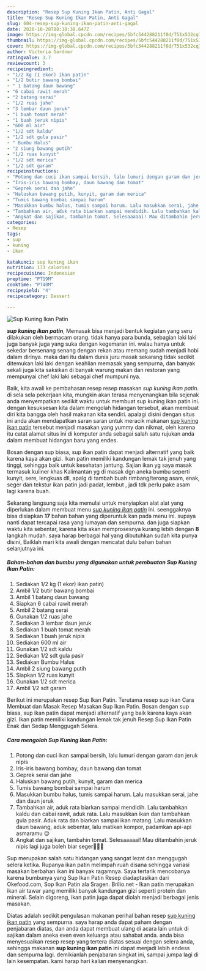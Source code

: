 ```yaml
---
description: "Resep Sup Kuning Ikan Patin, Anti Gagal"
title: "Resep Sup Kuning Ikan Patin, Anti Gagal"
slug: 604-resep-sup-kuning-ikan-patin-anti-gagal
date: 2020-10-28T08:10:38.647Z
image: https://img-global.cpcdn.com/recipes/5bfc544288211f0d/751x532cq70/sup-kuning-ikan-patin-foto-resep-utama.jpg
thumbnail: https://img-global.cpcdn.com/recipes/5bfc544288211f0d/751x532cq70/sup-kuning-ikan-patin-foto-resep-utama.jpg
cover: https://img-global.cpcdn.com/recipes/5bfc544288211f0d/751x532cq70/sup-kuning-ikan-patin-foto-resep-utama.jpg
author: Victoria Gardner
ratingvalue: 3.7
reviewcount: 3
recipeingredient:
- "1/2 kg (1 ekor) ikan patin"
- "1/2 butir bawang bombai"
- " 1 batang daun bawang"
- "6 cabai rawit merah"
- "2 batang serai"
- "1/2 ruas jahe"
- "3 lembar daun jeruk"
- "1 buah tomat merah"
- "1 buah jeruk nipis"
- "600 ml air"
- "1/2 sdt kaldu"
- "1/2 sdt gula pasir"
- " Bumbu Halus"
- "2 siung bawang putih"
- "1/2 ruas kunyit"
- "1/2 sdt merica"
- "1/2 sdt garam"
recipeinstructions:
- "Potong dan cuci ikan sampai bersih, lalu lumuri dengan garam dan jeruk nipis"
- "Iris-iris bawang bombay, daun bawang dan tomat"
- "Geprek serai dan jahe"
- "Haluskan bawang putih, kunyit, garam dan merica"
- "Tumis bawang bombai sampai harum"
- "Masukkan bumbu halus, tumis sampai harum. Lalu masukkan serai, jahe dan daun jeruk"
- "Tambahkan air, aduk rata biarkan sampai mendidih. Lalu tambahkan kaldu dan cabai rawit, aduk rata. Lalu masukkan ikan dan tambahkan gula pasir. Aduk rata dan biarkan sampai ikan matang. Lalu masukkan daun bawang, aduk sebentar, lalu matikan kompor, padamkan api-api asmaramu 😌"
- "Angkat dan sajikan, tambahin tomat. Selesaaaaai! Mau ditambahin jeruk nipis lagi juga boleh biar seger👌🏻✨"
categories:
- Resep
tags:
- sup
- kuning
- ikan

katakunci: sup kuning ikan 
nutrition: 173 calories
recipecuisine: Indonesian
preptime: "PT19M"
cooktime: "PT40M"
recipeyield: "4"
recipecategory: Dessert

---
```



![Sup Kuning Ikan Patin](https://img-global.cpcdn.com/recipes/5bfc544288211f0d/751x532cq70/sup-kuning-ikan-patin-foto-resep-utama.jpg)

<b><i>sup kuning ikan patin</i></b>, Memasak bisa menjadi bentuk kegiatan yang seru dilakukan oleh bermacam orang. tidak hanya para bunda, sebagian laki laki juga banyak juga yang suka dengan kegemaran ini. walau hanya untuk sekedar bersenang senang dengan rekan atau memang sudah menjadi hobi dalam dirinya. maka dari itu dalam dunia juru masak sekarang tidak sedikit ditemukan laki laki dengan keahlian memasak yang sempurna, dan banyak sekali juga kita saksikan di banyak warung makan dan restoran yang mempunyai chef laki laki sebagai chef mumpuni nya.

Baik, kita awali ke pembahasan resep resep masakan <i>sup kuning ikan patin</i>. di sela sela pekerjaan kita, mungkin akan terasa menyenangkan bila sejenak anda menyempatkan sedikit waktu untuk membuat sup kuning ikan patin ini. dengan kesuksesan kita dalam mengolah hidangan tersebut, akan membuat diri kita bangga oleh hasil makanan kita sendiri. apalagi disini dengan situs ini anda akan mendapatkan saran saran untuk meracik makanan <u>sup kuning ikan patin</u> tersebut menjadi masakan yang yummy dan nikmat, oleh karena itu catat alamat situs ini di komputer anda sebagai salah satu rujukan anda dalam membuat hidangan baru yang endes.

Bosan dengan sup biasa, sup ikan patin dapat menjadi alternatif yang baik karena kaya akan gizi. Ikan patin memiliki kandungan lemak tak jenuh yang tinggi, sehingga baik untuk kesehatan jantung. Sajian ikan yg saya masak termasuk kuliner khas Kalimantan yg di masak dgn aneka bumbu seperti kunyit, sere, lengkuas dll, apalg di tambah buah rimbang/terong asam, enak, seger dan tekstur ikan patin jadi padat, lembut , jadi tdk perlu pake asam lagi karena buah.


Sekarang langsung saja kita memulai untuk menyiapkan alat alat yang diperlukan dalam membuat menu <u><i>sup kuning ikan patin</i></u> ini. seenggaknya bisa disiapkan <b>17</b> bahan bahan yang diperuntuk kan pada menu ini. supaya nanti dapat tercapai rasa yang lumayan dan sempurna. dan juga siapkan waktu kita sebentar, karena kita akan memprosesnya kurang lebih dengan <b>8</b> langkah mudah. saya harap berbagai hal yang dibutuhkan sudah kita punya disini, Baiklah mari kita awali dengan mencatat dulu bahan bahan selanjutnya ini.

<!--inarticleads1-->

##### Bahan-bahan dan bumbu yang digunakan untuk pembuatan Sup Kuning Ikan Patin:

1. Sediakan 1/2 kg (1 ekor) ikan patin)
1. Ambil 1/2 butir bawang bombai
1. Ambil  1 batang daun bawang
1. Siapkan 6 cabai rawit merah
1. Ambil 2 batang serai
1. Gunakan 1/2 ruas jahe
1. Sediakan 3 lembar daun jeruk
1. Sediakan 1 buah tomat merah
1. Sediakan 1 buah jeruk nipis
1. Sediakan 600 ml air
1. Gunakan 1/2 sdt kaldu
1. Sediakan 1/2 sdt gula pasir
1. Sediakan  Bumbu Halus
1. Ambil 2 siung bawang putih
1. Siapkan 1/2 ruas kunyit
1. Gunakan 1/2 sdt merica
1. Ambil 1/2 sdt garam


Berikut ini merupakan resep Sup Ikan Patin. Terutama resep sup ikan Cara Membuat dan Masak Resep Masakan Sup Ikan Patin. Bosan dengan sup biasa, sup ikan patin dapat menjadi alternatif yang baik karena kaya akan gizi. Ikan patin memiliki kandungan lemak tak jenuh Resep Sup Ikan Patin Enak dan Sedap Menggugah Selera. 

<!--inarticleads2-->

##### Cara mengolah Sup Kuning Ikan Patin:

1. Potong dan cuci ikan sampai bersih, lalu lumuri dengan garam dan jeruk nipis
1. Iris-iris bawang bombay, daun bawang dan tomat
1. Geprek serai dan jahe
1. Haluskan bawang putih, kunyit, garam dan merica
1. Tumis bawang bombai sampai harum
1. Masukkan bumbu halus, tumis sampai harum. Lalu masukkan serai, jahe dan daun jeruk
1. Tambahkan air, aduk rata biarkan sampai mendidih. Lalu tambahkan kaldu dan cabai rawit, aduk rata. Lalu masukkan ikan dan tambahkan gula pasir. Aduk rata dan biarkan sampai ikan matang. Lalu masukkan daun bawang, aduk sebentar, lalu matikan kompor, padamkan api-api asmaramu 😌
1. Angkat dan sajikan, tambahin tomat. Selesaaaaai! Mau ditambahin jeruk nipis lagi juga boleh biar seger👌🏻✨


Sup merupakan salah satu hidangan yang sangat lezat dan menggugah selera ketika. Rupanya ikan patin melimpah ruah disana sehingga variasi masakan berbahan ikan ini banyak ragamnya. Saya tertarik mencobanya karena bumbunya yang Sup Ikan Patin Resep diadaptasikan dari Okefood.com, Sop Ikan Patin ala Sragen. Brilio.net - Ikan patin merupakan ikan air tawar yang memiliki banyak kandungan gizi seperti protein dan mineral. Selain digoreng, ikan patin juga dapat diolah menjadi berbagai jenis masakan. 

Diatas adalah sedikit pengulasan makanan perihal bahan resep <u>sup kuning ikan patin</u> yang sempurna. saya harap anda dapat paham dengan penjabaran diatas, dan anda dapat membuat ulang di acara lain untuk di sajikan dalam aneka even even keluarga atau sahabat anda. anda bisa menyesuaikan resep resep yang tertera diatas sesuai dengan selera anda, sehingga makanan <b>sup kuning ikan patin</b> ini dapat menjadi lebih endess dan sempurna lagi. demikianlah penjabaran singkat ini, sampai jumpa lagi di lain kesempatan. kami harap hari kalian menyenangkan.
